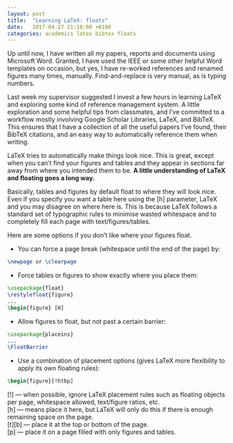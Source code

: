 ```yaml
---
layout: post
title:  "Learning LaTeX: floats"
date:   2017-04-27 21:18:00 +0100
categories: academics latex bibtex floats
---
```


Up until now, I have written all my papers, reports and documents using Microsoft Word. Granted, I have used the IEEE or some other helpful Word templates on occasion, but yes, I have re-worked references and renamed figures many times, manually. Find-and-replace is very manual, as is typing numbers.

Last week my supervisor suggested I invest a few hours in learning LaTeX and exploring some kind of reference management system. A little exploration and some helpful tips from classmates, and I’ve committed to a workflow mostly involving Google Scholar Libraries, LaTeX, and BibTeX. This ensures that I have a collection of all the useful papers I’ve found, their BibTeX citations, and an easy way to automatically reference them when writing.

LaTeX tries to automatically make things look nice. This is great, except when you can’t find your figures and tables and they appear in sections far away from where you intended them to be. **A little understanding of LaTeX and floating goes a long way.**

Basically, tables and figures by default float to where they will look nice. Even if you specify you want a table here using the [h] parameter, LaTeX and you may disagree on where here is. This is because LaTeX follows a standard set of typographic rules to minimise wasted whitespace and to completely fill each page with text/figures/tables.

Here are some options if you don’t like where your figures float.

+ You can force a page break (whitespace until the end of the page) by:

```latex
\newpage or \clearpage
```

+ Force tables or figures to show exactly where you place them:

```latex
\usepackage{float}
\restylefloat{figure}
...
\begin{figure} [H]
```

+ Allow figures to float, but not past a certain barrier:


```latex
\usepackage{placeins}
...
\FloatBarrier
```

+ Use a combination of placement options (gives LaTeX more flexibility to apply its own floating rules):

```latex
\begin{figure}[!htbp]
```

[!] — when possible, ignore LaTeX placement rules such as floating objects per page, whitespace allowed, text/figure ratios, etc.  <br />
[h] — means place it here, but LaTeX will only do this if there is enough remaining space on the page.  <br />
[t][b] — place it at the top or bottom of the page.  <br />
[p] — place it on a page filled with only figures and tables.




